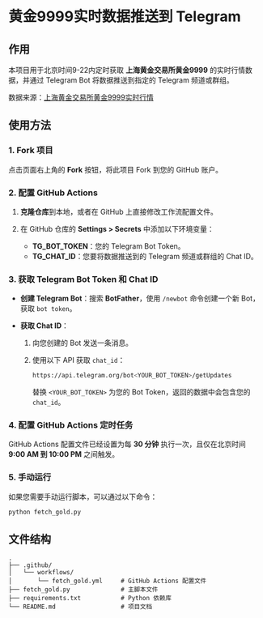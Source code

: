 # 黄金9999实时数据推送到 Telegram

## 作用

本项目用于北京时间9-22内定时获取 **上海黄金交易所黄金9999** 的实时行情数据，并通过 Telegram Bot 将数据推送到指定的 Telegram 频道或群组。

数据来源：[上海黄金交易所黄金9999实时行情](https://quote.cngold.org/gjs/jjs.html)

## 使用方法

### 1. Fork 项目

点击页面右上角的 **Fork** 按钮，将此项目 Fork 到您的 GitHub 账户。

### 2. 配置 GitHub Actions

1. **克隆仓库**到本地，或者在 GitHub 上直接修改工作流配置文件。
2. 在 GitHub 仓库的 **Settings > Secrets** 中添加以下环境变量：

   * **TG_BOT_TOKEN**：您的 Telegram Bot Token。
   * **TG_CHAT_ID**：您要将数据推送到的 Telegram 频道或群组的 Chat ID。

### 3. 获取 Telegram Bot Token 和 Chat ID

* **创建 Telegram Bot**：搜索 **BotFather**，使用 `/newbot` 命令创建一个新 Bot，获取 `bot token`。
* **获取 Chat ID**：

  1. 向您创建的 Bot 发送一条消息。
  2. 使用以下 API 获取 `chat_id`：

     ```bash
     https://api.telegram.org/bot<YOUR_BOT_TOKEN>/getUpdates
     ```

     替换 `<YOUR_BOT_TOKEN>` 为您的 Bot Token，返回的数据中会包含您的 `chat_id`。

### 4. 配置 GitHub Actions 定时任务

GitHub Actions 配置文件已经设置为每 **30 分钟** 执行一次，且仅在北京时间 **9:00 AM 到 10:00 PM** 之间触发。

### 5. 手动运行

如果您需要手动运行脚本，可以通过以下命令：

```bash
python fetch_gold.py
```

## 文件结构

```
.
├── .github/
│   └── workflows/
│       └── fetch_gold.yml     # GitHub Actions 配置文件
├── fetch_gold.py              # 主脚本文件
├── requirements.txt           # Python 依赖库
└── README.md                  # 项目文档
```
